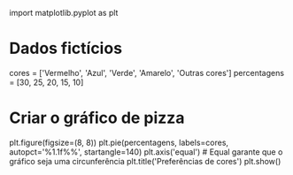 import matplotlib.pyplot as plt

# Dados fictícios
cores = ['Vermelho', 'Azul', 'Verde', 'Amarelo', 'Outras cores']
percentagens = [30, 25, 20, 15, 10]

# Criar o gráfico de pizza
plt.figure(figsize=(8, 8))
plt.pie(percentagens, labels=cores, autopct='%1.1f%%', startangle=140)
plt.axis('equal')  # Equal garante que o gráfico seja uma circunferência
plt.title('Preferências de cores')
plt.show()
